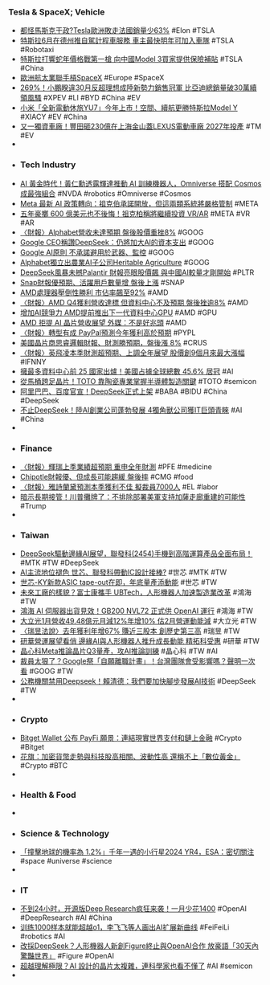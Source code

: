 ### Tesla & SpaceX; Vehicle
- [都怪馬斯克干政?Tesla歐洲敗走法國銷量少63%](https://news.ustv.com.tw/newsdetail/20250205A088) #Elon #TSLA
- [特斯拉6月在德州推自駕計程車服務 車主最快明年可加入車隊](https://news.pchome.com.tw/science/technice/20250205/index-73872148446129338005.html) #TSLA #Robotaxi
- [特斯拉打響蛇年價格戰第一槍 向中國Model 3買家提供保險補貼](https://ec.ltn.com.tw/article/breakingnews/4941719) #TSLA #China
- [歐洲航太業聯手槓SpaceX](https://money.udn.com/money/story/5599/8527438) #Europe #SpaceX
- [269%！小鵬睽違30月反超理想成陸新勢力銷售冠軍 比亞迪總銷量破30萬續領風騷](https://news.cnyes.com/news/id/5851156) #XPEV #LI #BYD #China #EV
- [小米「全新電動休旅YU7」今年上市！空間、續航更勝特斯拉Model Y](https://speed.ettoday.net/news/2903134) #XIACY #EV #China
- [又一獨資車廠！豐田砸230億在上海金山蓋LEXUS電動車廠 2027年投產](https://news.cnyes.com/news/id/5851737) #TM #EV
-
- ### Tech Industry
- [AI 黃金時代！黃仁勳透露輝達推動 AI 訓練機器人，Omniverse 搭配 Cosmos 成最強組合](https://abmedia.io/nvidia-jensen-huang-interview-ai-robot-omniverse-cosmos) #NVDA #robotics #Omniverse #Cosmos
- [Meta 最新 AI 政策轉向：祖克伯承諾開放，但這兩類系統將嚴格管制](https://www.inside.com.tw/article/37445-meta-ai-policy-shift-zuckerberg-openness-strict-controls) #META
- [五年豪擲 600 億美元也不後悔！祖克柏稱將繼續投資 VR/AR](https://www.techbang.com/posts/120926-i-dont-regret-spending-60-billion-in-five-years-zuckerberg) #META #VR #AR
- [〈財報〉Alphabet營收未達預期 盤後股價重挫8%](https://news.cnyes.com/news/id/5850954) #GOOG
- [Google CEO稱讚DeepSeek：仍將加大AI的資本支出](https://news.cnyes.com/news/id/5851539) #GOOG
- [Google AI原則 不承諾避用於武器、監控](https://tw.news.yahoo.com/google-ai原則-不承諾避用於武器-監控-064532962.html) #GOOG
- [Alphabet獨立出農業AI子公司Heritable Agriculture](https://www.ithome.com.tw/news/167212) #GOOG
- [DeepSeek風暴未撼Palantir 財報亮眼股價飆 與中國AI較量才剛開始](https://news.cnyes.com/news/id/5851170) #PLTR
- [Snap財報優預期、活躍用戶數量增 盤後上漲](https://www.moneydj.com/kmdj/news/newsviewer.aspx?a=10a15fa0-cc99-4b5b-8862-b8af8c2e81ed) #SNAP
- [AMD處理器壓倒性勝利 市佔率飆至92%](https://news.xfastest.com/amd/148526/amd-mindfactory-january-2025/) #AMD
- [〈財報〉AMD Q4獲利營收達標 但資料中心不及預期 盤後挫逾8%](https://news.cnyes.com/news/id/5850977) #AMD
- [增加AI競爭力 AMD提前推出下一代資料中心GPU](https://news.cnyes.com/news/id/5851607) #AMD #GPU
- [AMD 拒提 AI 晶片營收展望 外媒：不是好兆頭](https://technews.tw/2025/02/05/amd-ai-chip-financial-reporting/) #AMD
- [〈財報〉轉型有成 PayPal預測今年獲利高於預期](https://news.cnyes.com/news/id/5850848) #PYPL
- [美國晶片商思睿邏輯財報、財測勝預期，盤後漲 8%](https://finance.technews.tw/2025/02/05/cirrus-logic-2025-fiscal-year-third-quarter-financial-report/) #CRUS
- [〈財報〉英飛凌本季財測超預期、上調全年展望 股價創9個月來最大漲幅](https://news.cnyes.com/news/id/5850795) #IFNNY
- [擁最多資料中心前 25 國家出爐！美國占據全球總數 45.6% 居冠](https://technews.tw/2025/02/04/data-centers/) #AI
- [從馬桶跨足晶片！TOTO 靠陶瓷專業掌握半導體製造關鍵](https://technews.tw/2025/02/05/toto-electrostatic-chucks-used-for-chipmaking/) #TOTO #semicon
- [阿里巴巴、百度官宣！DeepSeek正式上架](https://news.cnyes.com/news/id/5850256) #BABA #BIDU #China #DeepSeek
- [不止DeepSeek！陸AI創業公司蓬勃發展 4獨角獸公司獲IT巨頭青睞](https://news.cnyes.com/news/id/5851189) #AI #China
-
- ### Finance
- [〈財報〉輝瑞上季業績超預期 重申全年財測](https://news.cnyes.com/news/id/5850814) #PFE #medicine
- [Chipotle財報優、但成長可能趨緩 盤後摔](https://www.moneydj.com/kmdj/news/newsviewer.aspx?a=081c2b3b-41d4-48cb-ac82-9b663cbffeb5) #CMG #food
- [〈財報〉雅詩蘭黛預測本季獲利不佳 擬裁員7000人](https://news.cnyes.com/news/id/5850849) #EL #labor
- [暗示長期接管！川普攤牌了：不排除部署美軍支持加薩走廊重建的可能性](https://news.cnyes.com/news/id/5851027) #Trump
-
- ### Taiwan
- [DeepSeek驅動邊緣AI展望，聯發科(2454)手機到高階運算產品全面布局！](https://uanalyze.com.tw/articles/3180410235) #MTK #TW #DeepSeek
- [AI主流地位褪色 世芯、聯發科帶動IC設計接棒?](https://news.cnyes.com/news/id/5849240) #世芯 #MTK #TW
- [世芯-KY新款ASIC tape-out在即，年底量產添動能](https://www.moneydj.com/kmdj/news/newsviewer.aspx?a=5fd2ea4c-bdfe-46e5-86d5-24c549fc83c8) #世芯 #TW
- [未來工廠的樣貌？富士康攜手 UBTech，人形機器人加速製造業改革](https://technews.tw/2025/02/05/walker-s1/) #鴻海 #TW
- [鴻海 AI 伺服器出貨見效！GB200 NVL72 正式供 OpenAI 運行](https://finance.technews.tw/2025/02/05/foxconn-gb200-nvl72-openai/) #鴻海 #TW
- [大立光1月營收49.48億元月減12%年增10% 估2月營運動能減](https://news.cnyes.com/news/id/5851740) #大立光 #TW
- [〈瑞昱法說〉去年獲利年增67% 賺近三股本 創歷史第三高](https://news.cnyes.com/news/id/5851741) #瑞昱 #TW
- [研華營運展望看俏 邊緣AI與人形機器人推升成長動能 精拓科受惠](https://news.cnyes.com/news/id/5851273) #研華 #TW
- [晶心科Meta推論晶片Q3量產，攻AI推論訓練](https://www.moneydj.com/kmdj/news/newsviewer.aspx?a=785aa7a7-4f0c-4779-a2de-291022da34a5) #晶心科 #TW #AI
- [裁員太狠了？Google祭「自願離職計畫」！台灣團隊會受影響嗎？聲明一次看](https://www.bnext.com.tw/article/82157/google-pixel-hardware-layoffs) #GOOG #TW
- [公務機關禁用Deepseek！賴清德：我們要加快腳步發展AI技術](https://tw.news.yahoo.com/公務機關禁用deepseek-賴清德-我們要加快腳步發展ai技術-080200859.html) #DeepSeek #TW
-
- ### Crypto
- [Bitget Wallet 公布 PayFi 願景：連結現實世界支付和鏈上金融](https://www.globenewswire.com/news-release/2025/02/04/3019970/0/zh-hant/Bitget-Wallet-公布-PayFi-願景-連結現實世界支付和鏈上金融.html) #Crypto #Bitget
- [花旗：加密貨幣走勢與科技股高相關、波動性高 還稱不上「數位黃金」](https://news.cnyes.com/news/id/5851530) #Crypto #BTC
-
- ### Health & Food
-
- ### Science & Technology
- [「撞擊地球的機率為 1.2%」千年一遇的小行星2024 YR4，ESA：密切關注](https://dq.yam.com/post/16417) #space #universe #science
-
- ### IT
- [不到24小时，开源版Deep Research疯狂来袭！一月少花1400](https://www.jiqizhixin.com/articles/2025-02-04-2) #OpenAI #DeepResearch #AI #China
- [训练1000样本就能超越o1，李飞飞等人画出AI扩展新曲线](https://www.jiqizhixin.com/articles/2025-02-05-9) #FeiFeiLi #robotics #AI
- [改採DeepSeek？人形機器人新創Figure終止與OpenAI合作 放豪語「30天內驚豔世界」](https://news.cnyes.com/news/id/5851738) #Figure #OpenAI
- [超越理解極限？AI 設計的晶片太複雜，連科學家也看不懂了](https://technews.tw/2025/02/04/ai-design-chip/) #AI #semicon
-